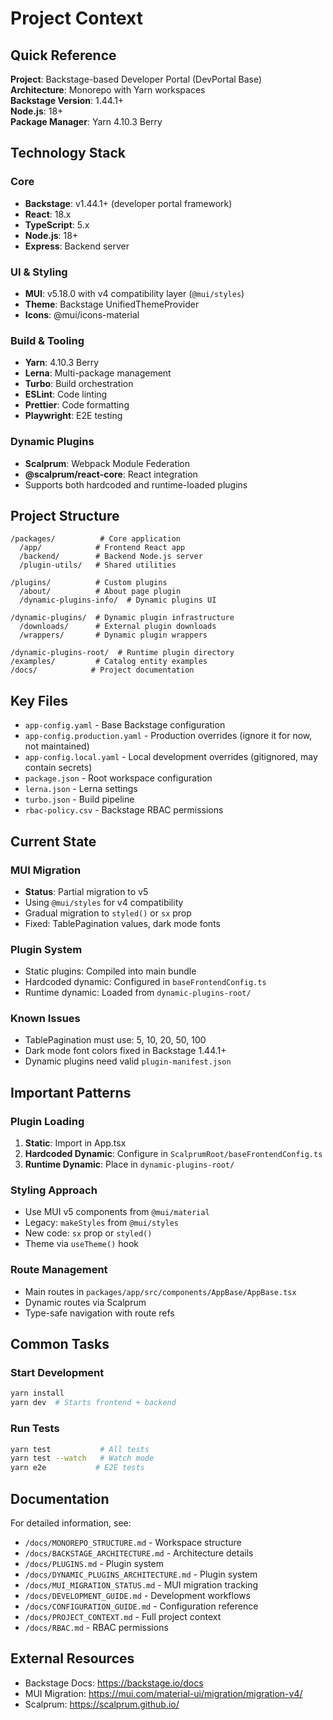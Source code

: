 # Project Context

## Quick Reference

**Project**: Backstage-based Developer Portal (DevPortal Base)  
**Architecture**: Monorepo with Yarn workspaces  
**Backstage Version**: 1.44.1+  
**Node.js**: 18+  
**Package Manager**: Yarn 4.10.3 Berry

## Technology Stack

### Core

- **Backstage**: v1.44.1+ (developer portal framework)
- **React**: 18.x
- **TypeScript**: 5.x
- **Node.js**: 18+
- **Express**: Backend server

### UI & Styling

- **MUI**: v5.18.0 with v4 compatibility layer (`@mui/styles`)
- **Theme**: Backstage UnifiedThemeProvider
- **Icons**: @mui/icons-material

### Build & Tooling

- **Yarn**: 4.10.3 Berry
- **Lerna**: Multi-package management
- **Turbo**: Build orchestration
- **ESLint**: Code linting
- **Prettier**: Code formatting
- **Playwright**: E2E testing

### Dynamic Plugins

- **Scalprum**: Webpack Module Federation
- **@scalprum/react-core**: React integration
- Supports both hardcoded and runtime-loaded plugins

## Project Structure

```
/packages/          # Core application
  /app/            # Frontend React app
  /backend/        # Backend Node.js server
  /plugin-utils/   # Shared utilities

/plugins/          # Custom plugins
  /about/          # About page plugin
  /dynamic-plugins-info/  # Dynamic plugins UI

/dynamic-plugins/  # Dynamic plugin infrastructure
  /downloads/      # External plugin downloads
  /wrappers/       # Dynamic plugin wrappers

/dynamic-plugins-root/  # Runtime plugin directory
/examples/         # Catalog entity examples
/docs/            # Project documentation
```

## Key Files

- `app-config.yaml` - Base Backstage configuration
- `app-config.production.yaml` - Production overrides (ignore it for now, not maintained)
- `app-config.local.yaml` - Local development overrides (gitignored, may contain secrets)
- `package.json` - Root workspace configuration
- `lerna.json` - Lerna settings
- `turbo.json` - Build pipeline
- `rbac-policy.csv` - Backstage RBAC permissions

## Current State

### MUI Migration

- **Status**: Partial migration to v5
- Using `@mui/styles` for v4 compatibility
- Gradual migration to `styled()` or `sx` prop
- Fixed: TablePagination values, dark mode fonts

### Plugin System

- Static plugins: Compiled into main bundle
- Hardcoded dynamic: Configured in `baseFrontendConfig.ts`
- Runtime dynamic: Loaded from `dynamic-plugins-root/`

### Known Issues

- TablePagination must use: 5, 10, 20, 50, 100
- Dark mode font colors fixed in Backstage 1.44.1+
- Dynamic plugins need valid `plugin-manifest.json`

## Important Patterns

### Plugin Loading

1. **Static**: Import in App.tsx
2. **Hardcoded Dynamic**: Configure in `ScalprumRoot/baseFrontendConfig.ts`
3. **Runtime Dynamic**: Place in `dynamic-plugins-root/`

### Styling Approach

- Use MUI v5 components from `@mui/material`
- Legacy: `makeStyles` from `@mui/styles`
- New code: `sx` prop or `styled()`
- Theme via `useTheme()` hook

### Route Management

- Main routes in `packages/app/src/components/AppBase/AppBase.tsx`
- Dynamic routes via Scalprum
- Type-safe navigation with route refs

## Common Tasks

### Start Development

```bash
yarn install
yarn dev  # Starts frontend + backend
```

### Run Tests

```bash
yarn test           # All tests
yarn test --watch   # Watch mode
yarn e2e           # E2E tests
```

## Documentation

For detailed information, see:

- `/docs/MONOREPO_STRUCTURE.md` - Workspace structure
- `/docs/BACKSTAGE_ARCHITECTURE.md` - Architecture details
- `/docs/PLUGINS.md` - Plugin system
- `/docs/DYNAMIC_PLUGINS_ARCHITECTURE.md` - Plugin system
- `/docs/MUI_MIGRATION_STATUS.md` - MUI migration tracking
- `/docs/DEVELOPMENT_GUIDE.md` - Development workflows
- `/docs/CONFIGURATION_GUIDE.md` - Configuration reference
- `/docs/PROJECT_CONTEXT.md` - Full project context
- `/docs/RBAC.md` - RBAC permissions

## External Resources

- Backstage Docs: https://backstage.io/docs
- MUI Migration: https://mui.com/material-ui/migration/migration-v4/
- Scalprum: https://scalprum.github.io/
